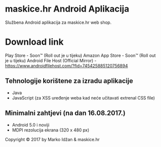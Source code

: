 maskice.hr Android Aplikacija
======================

Službena Android aplikacija za maskice.hr web shop.

# Download link

Play Store - Soon™ (Roll out je u tijeku)
Amazon App Store - Soon™ (Roll out je u tijeku)
Android File Host (Official Mirror) - https://www.androidfilehost.com/?fid=745425885120756894

## Tehnologije korištene za izradu aplikacije

* Java
* JavaScript (za XSS uređenje weba kad neće učitavati extrenal CSS file)


## Minimalni zahtjevi (na dan 16.08.2017.)

* Android 5.0 i noviji
* MDPI rezolucija ekrana (320 x 480 px)


Copyright &copy; 2017 by Marko Idžan &amp; maskice.hr
